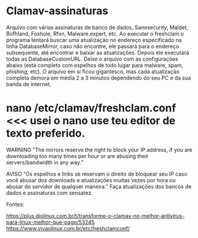 # Clamav-assinaturas

Arquivo com várias assinaturas de banco de dados, Sanesecurity, Maldet, Bofhland, Foxhole, Rfxn, Malware.expert, etc.
Ao executar o freshclam o programa tentará buscar uma atualização no endereço especificado na linha DatabaseMirror, caso não encontre, ele passará para o endereço subsequente, até encontrar e baixar as atualizações.
Depois ele executará todas as DatabaseCustomURL.
Deixe o arquivo com as configurações abaixo (está completo com espelhos de todo lugar para malware, spam, phishing, etc).
O arquivo em si ficou gigantesco, mas cada atualização completa demora em média 2 a 3 minutos dependendo do seu PC e da sua banda de internet.
# nano /etc/clamav/freshclam.conf  <<< usei o nano use teu editor de texto preferido.

WARNING
"The mirrors reserve the right to block your IP address, if you are downloading too many times per hour or are
abusing their servers/bandwidth in any way."

AVISO
"Os espelhos e links se reservam o direito de bloquear seu IP caso você abusar dos downloads e atualizações muitas vezes por hora ou abusar do servidor de qualquer maneira."
Faça atualizações dos bancos de dados e assinaturas com sensatez.



Fontes:

https://plus.diolinux.com.br/t/transforme-o-clamav-no-melhor-antivirus-para-linux-melhor-que-pago/53245
https://www.vivaolinux.com.br/etc/freshclamconf/

